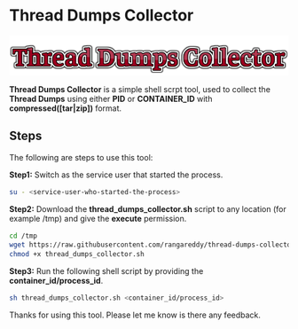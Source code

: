 # Thread Dumps Collector

<p align="center">
  <img src="https://github.com/rangareddy/thread-dumps-collector/blob/main/Thread_Dump_Collector_Logo.png">
</p>

**Thread Dumps Collector** is a simple shell scrpt tool, used to collect the **Thread Dumps** using either **PID** or **CONTAINER_ID** with **compressed([tar|zip])** format.

## Steps

The following are steps to use this tool:

**Step1:**
Switch as the service user that started the process.
```sh
su - <service-user-who-started-the-process>
```

**Step2:** 
Download the **thread_dumps_collector.sh** script to any location (for example /tmp) and give the **execute** permission.

```sh
cd /tmp
wget https://raw.githubusercontent.com/rangareddy/thread-dumps-collector/main/thread_dumps_collector.sh
chmod +x thread_dumps_collector.sh
```

**Step3:** 
Run the following shell script by providing the **container_id/process_id**.

```sh
sh thread_dumps_collector.sh <container_id/process_id>
```

Thanks for using this tool. Please let me know is there any feedback. 
